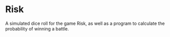 # Risk
A simulated dice roll for the game Risk, as well as a program to calculate the probability of winning a battle.
